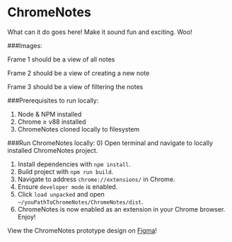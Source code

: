 # ChromeNotes
What can it do goes here! Make it sound fun and exciting. Woo!

###Images:

Frame 1 should be a view of all notes

Frame 2 should be a view of creating a new note

Frame 3 should be a view of filtering the notes

###Prerequisites to run locally:
1) Node & NPM installed
2) Chrome &ge; v88 installed
3) ChromeNotes cloned locally to filesystem


###Run ChromeNotes locally:
0) Open terminal and navigate to locally installed ChromeNotes project.
1) Install dependencies with `npm install`.
2) Build project with `npm run build`.
3) Navigate to address `chrome://extensions/` in Chrome.
4) Ensure `developer mode` is enabled.
5) Click `load unpacked` and open `~/youPathToChromeNotes/ChromeNotes/dist`.
6) ChromeNotes is now enabled as an extension in your Chrome browser. Enjoy!

View the ChromeNotes prototype design on [Figma](https://www.figma.com/file/NkYgkbzqDlh8dw8Rt9HY5L/ChromeNotes?node-id=0%3A1)!
